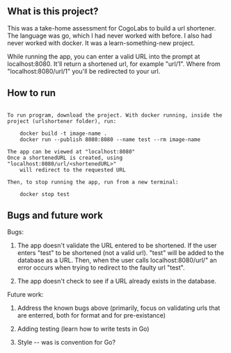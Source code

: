 What is this project?
----
This was a take-home assessment for CogoLabs to build a url shortener. The language was go, which I had never worked with before. I also had never worked with docker. It was a learn-something-new project. 

While running the app, you can enter a valid URL into the prompt at localhost:8080. It'll return a shortened url, for example "url/1". Where from "localhost:8080/url/1" you'll be redirected to your url.

How to run
----
~~~~~~~~~~~~~~~~~~~~~~~~~~~~~~~~~~~~~~~~~~~~~~~~~~~~

To run program, download the project. With docker running, inside the project (urlshortener folder), run: 

	docker build -t image-name .
	docker run --publish 8080:8080 --name test --rm image-name

The app can be viewed at "localhost:8080"
Once a shortenedURL is created, using "localhost:8080/url/<shortenedURL>" 
	will redirect to the requested URL
	
Then, to stop running the app, run from a new terminal:

	docker stop test

~~~~~~~~~~~~~~~~~~~~~~~~~~~~~~~~~~~~~~~~~~~~~~~~~~~~

Bugs and future work
---------

Bugs:

1. The app doesn't validate the URL entered to be shortened. If the user enters "test" to be shortened (not a valid url). "test" will be added to the database as a URL. Then, when the user calls localhost:8080/url/<shortenedURL>" an error occurs when trying to redirect to the faulty url "test".

2. The app doesn't check to see if a URL already exists in the database. 



Future work: 

1. Address the known bugs above (primarily, focus on validating urls that are enterred, both for format and for pre-existance)

2. Adding testing (learn how to write tests in Go)

3. Style -- was is convention for Go?

